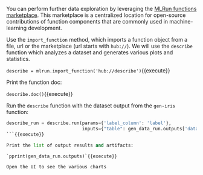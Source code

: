 You can perform further data exploration by leveraging the [MLRun functions marketplace](https://www.mlrun.org/marketplace/functions/). 
This marketplace is a centralized location for open-source contributions of function components that are commonly used 
in machine-learning development.

Use the `import_function` method, which imports a function object from a file, url or the marketplace (url starts with `hub://`).
We will use the `describe` function which analyzes a dataset and generates various plots and statistics.

`describe = mlrun.import_function('hub://describe')`{{execute}}

Print the function doc:

`describe.doc()`{{execute}}

Run the `describe` function with the dataset output from the `gen-iris` function:

```python
describe_run = describe.run(params={'label_column': 'label'},
                            inputs={"table": gen_data_run.outputs['dataset']}, local=True)
```{{execute}}

Print the list of output results and artifacts:

`pprint(gen_data_run.outputs)`{{execute}}

Open the UI to see the various charts
